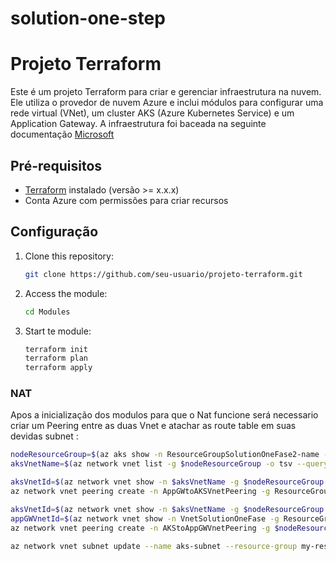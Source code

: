 # solution-one-step
# Projeto Terraform

Este é um projeto Terraform para criar e gerenciar infraestrutura na nuvem. Ele utiliza o provedor de nuvem Azure e inclui módulos para configurar uma rede virtual (VNet), um cluster AKS (Azure Kubernetes Service) e um Application Gateway. A infraestrutura foi baceada na seguinte documentação [Microsoft](https://learn.microsoft.com/pt-br/azure/application-gateway/tutorial-ingress-controller-add-on-existing?toc=https%3A%2F%2Fdocs.microsoft.com%2Fen-us%2Fazure%2Faks%2Ftoc.json&bc=https%3A%2F%2Fdocs.microsoft.com%2Fen-us%2Fazure%2Fbread%2Ftoc.json#code-try-1)

## Pré-requisitos

- [Terraform](https://www.terraform.io/downloads.html) instalado (versão >= x.x.x)
- Conta Azure com permissões para criar recursos

## Configuração

1. Clone this repository:

   ```bash
   git clone https://github.com/seu-usuario/projeto-terraform.git
   ```
2. Access the module:

   ```bash
   cd Modules
   ```
3. Start te module:

   ```bash
   terraform init
   terraform plan
   terraform apply
   ```
### NAT
Apos a inicialização dos modulos para que o Nat funcione será necessario criar um Peering entre as duas Vnet e atachar as route table em suas devidas subnet :
```bash
nodeResourceGroup=$(az aks show -n ResourceGroupSolutionOneFase2-name -g ResourceGroupSolutionOneFase2 -o tsv --query "nodeResourceGroup")
aksVnetName=$(az network vnet list -g $nodeResourceGroup -o tsv --query "[0].name")

aksVnetId=$(az network vnet show -n $aksVnetName -g $nodeResourceGroup -o tsv --query "id")
az network vnet peering create -n AppGWtoAKSVnetPeering -g ResourceGroupSolutionOneFase2 --vnet-name VnetSolutionOneFase --remote-vnet $aksVnetId --allow-vnet-access

aksVnetId=$(az network vnet show -n $aksVnetName -g $nodeResourceGroup -o tsv --query "id")
appGWVnetId=$(az network vnet show -n VnetSolutionOneFase -g ResourceGroupSolutionOneFase2 -o tsv --query "id")
az network vnet peering create -n AKStoAppGWVnetPeering -g $nodeResourceGroup --vnet-name $aksVnetName --remote-vnet $appGWVnetId --allow-vnet-access
```
```bash
az network vnet subnet update --name aks-subnet --resource-group my-resource-group --vnet-name my-vnet --route-table route-table-aks
```